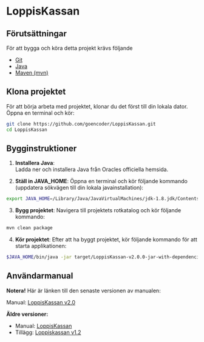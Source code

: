 # LoppisKassan

## Förutsättningar
För att bygga och köra detta projekt krävs följande 
- [Git](https://git-scm.com/download/mac)
- [Java](https://www.oracle.com/java/technologies/downloads/)
- [Maven (mvn)](https://maven.apache.org/download.cgi)

## Klona projektet
För att börja arbeta med projektet, klonar du det först till din lokala dator. Öppna en terminal och kör:

```bash
git clone https://github.com/goencoder/LoppisKassan.git
cd LoppisKassan
```

## Bygginstruktioner

1. **Installera Java**:  
   Ladda ner och installera Java från Oracles officiella hemsida.

2. **Ställ in JAVA_HOME**:
   Öppna en terminal och kör följande kommando (uppdatera sökvägen till din lokala javainstallation):

```bash
export JAVA_HOME=/Library/Java/JavaVirtualMachines/jdk-1.8.jdk/Contents/Home
```

3. **Bygg projektet**:
  Navigera till projektets rotkatalog och kör följande kommando:

```bash
mvn clean package
```
    
4. **Kör projektet**:
    Efter att ha byggt projektet, kör följande kommando för att starta applikationen:
    
```bash
$JAVA_HOME/bin/java -jar target/LoppisKassan-v2.0.0-jar-with-dependencies.jar
```


## Användarmanual
**Notera!** Här är länken till den senaste versionen av manualen:

Manual: [LoppisKassan v2.0](docs/manual_v2.md)

**Äldre versioner:**
- Manual: [LoppisKassan](https://seteddy.wordpress.com/2016/09/20/loppiskassan/)
- Tillägg: [Loppiskassan v1.2](https://seteddy.wordpress.com/2018/01/07/loppiskassan-v1-2/)
